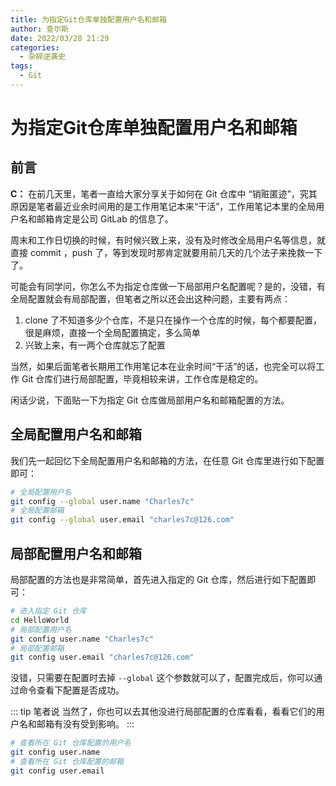 ```yaml
---
title: 为指定Git仓库单独配置用户名和邮箱
author: 查尔斯
date: 2022/03/28 21:29
categories:
  - 杂碎逆袭史
tags:
  - Git
---
```


# 为指定Git仓库单独配置用户名和邮箱

## 前言

**C：** 在前几天里，笔者一直给大家分享关于如何在 Git 仓库中 “销赃匿迹”，究其原因是笔者最近业余时间用的是工作用笔记本来“干活”，工作用笔记本里的全局用户名和邮箱肯定是公司 GitLab 的信息了。

周末和工作日切换的时候，有时候兴致上来，没有及时修改全局用户名等信息，就直接 commit ，push 了，等到发现时那肯定就要用前几天的几个法子来挽救一下了。

可能会有同学问，你怎么不为指定仓库做一下局部用户名配置呢？是的，没错，有全局配置就会有局部配置，但笔者之所以还会出这种问题，主要有两点：

1. clone 了不知道多少个仓库，不是只在操作一个仓库的时候，每个都要配置，很是麻烦，直接一个全局配置搞定，多么简单
2. 兴致上来，有一两个仓库就忘了配置

当然，如果后面笔者长期用工作用笔记本在业余时间“干活”的话，也完全可以将工作 Git 仓库们进行局部配置，毕竟相较来讲，工作仓库是稳定的。

闲话少说，下面贴一下为指定 Git 仓库做局部用户名和邮箱配置的方法。

## 全局配置用户名和邮箱

我们先一起回忆下全局配置用户名和邮箱的方法，在任意 Git 仓库里进行如下配置即可：

```sh
# 全局配置用户名
git config --global user.name "Charles7c"
# 全局配置邮箱
git config --global user.email "charles7c@126.com"
```

## 局部配置用户名和邮箱

局部配置的方法也是非常简单，首先进入指定的 Git 仓库，然后进行如下配置即可：

```sh
# 进入指定 Git 仓库
cd HelloWorld
# 局部配置用户名
git config user.name "Charles7c"
# 局部配置邮箱
git config user.email "charles7c@126.com"
```

没错，只需要在配置时去掉 `--global` 这个参数就可以了，配置完成后，你可以通过命令查看下配置是否成功。

::: tip 笔者说
当然了，你也可以去其他没进行局部配置的仓库看看，看看它们的用户名和邮箱有没有受到影响。
:::

```sh
# 查看所在 Git 仓库配置的用户名
git config user.name
# 查看所在 Git 仓库配置的邮箱
git config user.email
```
